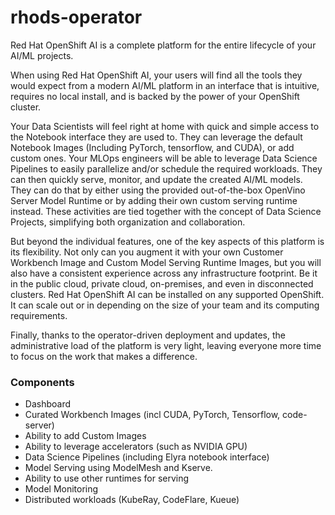 # rhods-operator

Red Hat OpenShift AI is a complete platform for the entire lifecycle of your AI/ML projects.

When using Red Hat OpenShift AI, your users will find all the tools they would expect from a modern AI/ML platform in an interface that is intuitive, requires no local install, and is backed by the power of your OpenShift cluster.

Your Data Scientists will feel right at home with quick and simple access to the Notebook interface they are used to. They can leverage the default Notebook Images (Including PyTorch, tensorflow, and CUDA), or add custom ones. Your MLOps engineers will be able to leverage Data Science Pipelines to easily parallelize and/or schedule the required workloads. They can then quickly serve, monitor, and update the created AI/ML models. They can do that by either using the provided out-of-the-box OpenVino Server Model Runtime or by adding their own custom serving runtime instead. These activities are tied together with the concept of Data Science Projects, simplifying both organization and collaboration.

But beyond the individual features, one of the key aspects of this platform is its flexibility. Not only can you augment it with your own Customer Workbench Image and Custom Model Serving Runtime Images, but you will also have a consistent experience across any infrastructure footprint. Be it in the public cloud, private cloud, on-premises, and even in disconnected clusters. Red Hat OpenShift AI can be installed on any supported OpenShift. It can scale out or in depending on the size of your team and its computing requirements.

Finally, thanks to the operator-driven deployment and updates, the administrative load of the platform is very light, leaving everyone more time to focus on the work that makes a difference.

### Components
* Dashboard
* Curated Workbench Images (incl CUDA, PyTorch, Tensorflow, code-server)
* Ability to add Custom Images
* Ability to leverage accelerators (such as NVIDIA GPU)
* Data Science Pipelines (including Elyra notebook interface)
* Model Serving using ModelMesh and Kserve.
* Ability to use other runtimes for serving
* Model Monitoring
* Distributed workloads (KubeRay, CodeFlare, Kueue)
